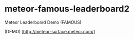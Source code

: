 meteor-famous-leaderboard2
==========================

Meteor Leaderboard Demo (FAMOUS)

(DEMO) [http://meteor-surface.meteor.com/]
